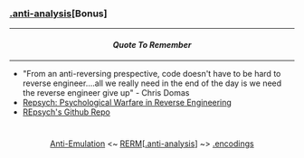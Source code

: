 ### [.anti-analysis](anti-analysis.md)[__Bonus__]

---
#### *<p align='center'> Quote To Remember </p>*
---
* "From an anti-reversing prespective, code doesn't have to be hard to reverse engineer....all we really need in the end of the day is we need the reverse engineer give up" - Chris Domas 
* [Repsych: Psychological Warfare in Reverse Engineering](https://www.youtube.com/watch?v=HlUe0TUHOIc)
* [REpsych's Github Repo](https://github.com/xoreaxeaxeax/REpsych)

#
<p align='center'><a href="Anti-Emulation.md">Anti-Emulation</a> <~ <a href="/README.md#table-of-contents">RERM</a>[<a href="anti-analysis.md">.anti-analysis</a>] ~> <a href="/contents/encodings/encodings.md">.encodings</a></p>
